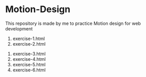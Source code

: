 # Motion-Design
This repository is made by me to practice Motion design for web development

<!-- Adding Video to web page -->
1. exercise-1.html
2. exercise-2.html

<!-- Adding Transitions -->
1. exercise-3.html
2. exercise-4.html
3. exercise-5.html
4. exercise-6.html